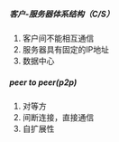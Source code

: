 ##### 客户-服务器体系结构（C/S）
1. 客户间不能相互通信
2. 服务器具有固定的IP地址
3. 数据中心
##### peer to peer(p2p)
1. 对等方
2. 间断连接，直接通信
3. 自扩展性